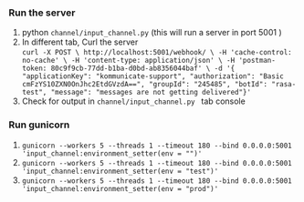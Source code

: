 
### Run the server
   1. python `channel/input_channel.py`  (this will run a server in port 5001 )
   2. In different tab, Curl the server         
                ``` curl -X POST \
                http://localhost:5001/webhook/ \
                -H 'cache-control: no-cache' \
                -H 'content-type: application/json' \
                -H 'postman-token: 80c9f9cb-77dd-b1ba-d0bd-ab8356044baf' \
                -d '{
                  "applicationKey": "kommunicate-support",
                  "authorization": "Basic cmFzYS10ZXN0OnJhc2EtdGVzdA==",
                  "groupId": "245485",
                  "botId": "rasa-test",
                  "message": "messages are not getting delivered"}'
                  ```              
   3. Check for output in `channel/input_channel.py ` tab console


### Run gunicorn
   1. `gunicorn --workers 5 --threads 1 --timeout 180 --bind 0.0.0.0:5001 'input_channel:environment_setter(env = "")'`
   2. `gunicorn --workers 5 --threads 1 --timeout 180 --bind 0.0.0.0:5001 'input_channel:environment_setter(env = "test")'`
   3. `gunicorn --workers 5 --threads 1 --timeout 180 --bind 0.0.0.0:5001 'input_channel:environment_setter(env = "prod")'`
